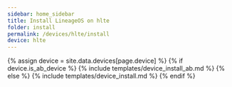 ```yaml
---
sidebar: home_sidebar
title: Install LineageOS on hlte
folder: install
permalink: /devices/hlte/install
device: hlte
---
```

{% assign device = site.data.devices[page.device] %}
{% if device.is_ab_device %}
{% include templates/device_install_ab.md %}
{% else %}
{% include templates/device_install.md %}
{% endif %}
